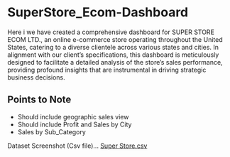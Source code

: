 # SuperStore_Ecom-Dashboard
Here i we have created a comprehensive dashboard for SUPER STORE ECOM LTD., an online e-commerce store operating throughout the United States, catering to a diverse clientele across various states and cities. In alignment with our client’s specifications, this dashboard is meticulously designed to facilitate a detailed analysis of the store’s sales performance, providing profound insights that are instrumental in driving strategic business decisions.

## Points to Note
* Should include geographic sales view
* Should include Profit and Sales by City
* Sales by Sub_Category

Dataset Screenshot (Csv file)...
[Super Store.csv](https://github.com/user-attachments/files/15752858/Super.Store.csv)
